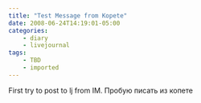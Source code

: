 ```yaml
---
title: "Test Message from Kopete"
date: 2008-06-24T14:19:01-05:00
categories:
    - diary
    - livejournal
tags:
    - TBD
    - imported
---
```


First try to post to lj from IM. Пробую писать из копете